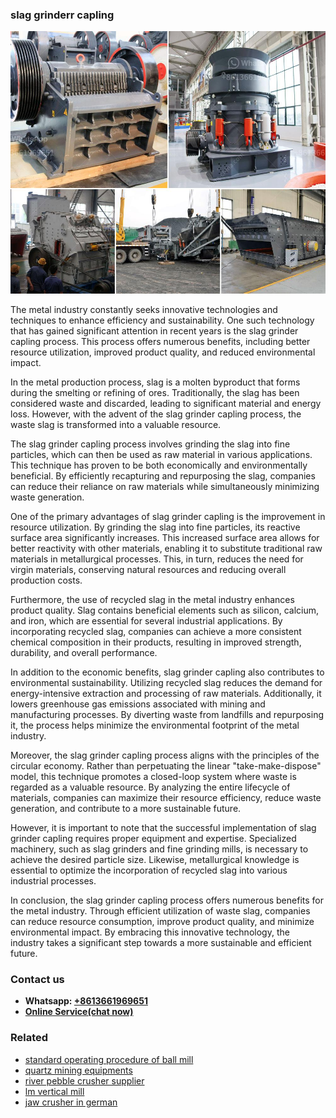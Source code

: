 <h3>slag grinderr capling</h3><img src='1704857071.jpg' alt=''><p>The metal industry constantly seeks innovative technologies and techniques to enhance efficiency and sustainability. One such technology that has gained significant attention in recent years is the slag grinder capling process. This process offers numerous benefits, including better resource utilization, improved product quality, and reduced environmental impact.</p><p>In the metal production process, slag is a molten byproduct that forms during the smelting or refining of ores. Traditionally, the slag has been considered waste and discarded, leading to significant material and energy loss. However, with the advent of the slag grinder capling process, the waste slag is transformed into a valuable resource.</p><p>The slag grinder capling process involves grinding the slag into fine particles, which can then be used as raw material in various applications. This technique has proven to be both economically and environmentally beneficial. By efficiently recapturing and repurposing the slag, companies can reduce their reliance on raw materials while simultaneously minimizing waste generation.</p><p>One of the primary advantages of slag grinder capling is the improvement in resource utilization. By grinding the slag into fine particles, its reactive surface area significantly increases. This increased surface area allows for better reactivity with other materials, enabling it to substitute traditional raw materials in metallurgical processes. This, in turn, reduces the need for virgin materials, conserving natural resources and reducing overall production costs.</p><p>Furthermore, the use of recycled slag in the metal industry enhances product quality. Slag contains beneficial elements such as silicon, calcium, and iron, which are essential for several industrial applications. By incorporating recycled slag, companies can achieve a more consistent chemical composition in their products, resulting in improved strength, durability, and overall performance.</p><p>In addition to the economic benefits, slag grinder capling also contributes to environmental sustainability. Utilizing recycled slag reduces the demand for energy-intensive extraction and processing of raw materials. Additionally, it lowers greenhouse gas emissions associated with mining and manufacturing processes. By diverting waste from landfills and repurposing it, the process helps minimize the environmental footprint of the metal industry.</p><p>Moreover, the slag grinder capling process aligns with the principles of the circular economy. Rather than perpetuating the linear "take-make-dispose" model, this technique promotes a closed-loop system where waste is regarded as a valuable resource. By analyzing the entire lifecycle of materials, companies can maximize their resource efficiency, reduce waste generation, and contribute to a more sustainable future.</p><p>However, it is important to note that the successful implementation of slag grinder capling requires proper equipment and expertise. Specialized machinery, such as slag grinders and fine grinding mills, is necessary to achieve the desired particle size. Likewise, metallurgical knowledge is essential to optimize the incorporation of recycled slag into various industrial processes.</p><p>In conclusion, the slag grinder capling process offers numerous benefits for the metal industry. Through efficient utilization of waste slag, companies can reduce resource consumption, improve product quality, and minimize environmental impact. By embracing this innovative technology, the industry takes a significant step towards a more sustainable and efficient future.</p><h3>Contact us</h3><ul><li><strong>Whatsapp:&nbsp;<a href="https://wa.me/8613661969651">+8613661969651</a></strong></li><li><a href="https://swt.shibang-china.com/?git&amp;zhl&amp;slag grinderr capling"><strong>Online Service(chat now)</strong></a></li></ul><h3>Related</h3><ul><li><a href='standard operating procedure of ball mill.md'>standard operating procedure of ball mill</a></li><li><a href='quartz mining equipments.md'>quartz mining equipments</a></li><li><a href='river pebble crusher supplier.md'>river pebble crusher supplier</a></li><li><a href='lm vertical mill.md'>lm vertical mill</a></li><li><a href='jaw crusher in german.md'>jaw crusher in german</a></li></ul>